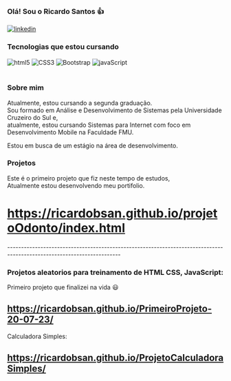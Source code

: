 ### Olá! Sou o Ricardo Santos 👍
[![linkedin](https://img.shields.io/badge/LinkedIn-0077B5?style=for-the-badge&logo=linkedin&logoColor=white)](https://www.linkedin.com/in/ricardo-batista-dos-santos/)


<!--![Ricardo Santos GitHub stats](https://github-readme-stats.vercel.app/api?username=ricardobsan&show_icons=true&theme=highcontrast)
-->
### Tecnologias que estou cursando 
<div style="display: inline-block;">
    <img  align="center" src="https://img.shields.io/badge/HTML5-E34F26?style=for-the-badge&logo=html5&logoColor=white" alt="html5"/>
    <img  align="center" src="https://img.shields.io/badge/CSS3-1572B6?style=for-the-badge&logo=css3&logoColor=white" alt="CSS3"/>
    <img  align="center" src="https://img.shields.io/badge/Bootstrap-563D7C?style=for-the-badge&logo=bootstrap&logoColor=white" alt="Bootstrap"/>
    <img  align="center" src="https://img.shields.io/badge/JavaScript-F7DF1E?style=for-the-badge&logo=javascript&logoColor=black" alt="javaScript"/> 
  <br>
  <br>
</div>

### Sobre mim

Atualmente, estou cursando a segunda graduação.<br> 
Sou formado em Análise e Desenvolvimento de Sistemas pela Universidade Cruzeiro do Sul e, <br> atualmente, estou cursando Sistemas para Internet com foco em Desenvolvimento Mobile na Faculdade FMU. <br>

Estou em busca de um estágio na área de desenvolvimento.

### Projetos

Este é o primeiro projeto que fiz neste tempo de estudos,<br>
Atualmente estou desenvolvendo meu portifolio.

# https://ricardobsan.github.io/projetoOdonto/index.html
----------------------------------------------------------------------------------------------------------------------- <br>

### Projetos aleatorios para treinamento de HTML CSS, JavaScript: 

Primeiro projeto que finalizei na vida 😃
## https://ricardobsan.github.io/PrimeiroProjeto-20-07-23/

Calculadora Simples:
## https://ricardobsan.github.io/ProjetoCalculadoraSimples/
<br>
<br>
<br>
<br>
<br>
